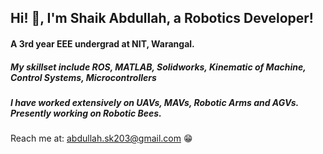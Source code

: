 ## Hi! 👋, I'm Shaik Abdullah, a Robotics Developer! 
#### A 3rd year EEE undergrad at NIT, Warangal.
##### My skillset include ROS, MATLAB, Solidworks, Kinematic of Machine, Control Systems, Microcontrollers
##### I have worked extensively on UAVs, MAVs, Robotic Arms and AGVs. Presently working on Robotic Bees.

Reach me at: abdullah.sk203@gmail.com 😁



<!--
**Shaik2003/Shaik2003** is a ✨ _special_ ✨ repository because its `README.md` (this file) appears on your GitHub profile.

Here are some ideas to get you started:

- 🔭 I’m currently working on ...
- 🌱 I’m currently learning ...
- 👯 I’m looking to collaborate on ...
- 🤔 I’m looking for help with ...
- 💬 Ask me about ...
- 📫 How to reach me: ...
- 😄 Pronouns: ...
- ⚡ Fun fact: ...
-->
